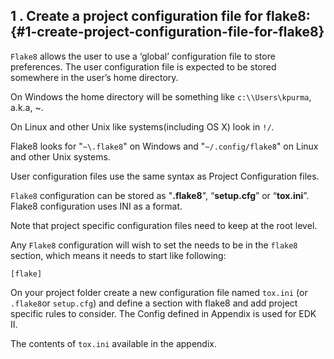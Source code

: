 <!--- @file
  1__create_a projtect configuration file for flake8.md for Python Development Process and Coding Specification

  Copyright (c) 2019, Intel Corporation. All rights reserved.<BR>

  Redistribution and use in source (original document form) and 'compiled'
  forms (converted to PDF, epub, HTML and other formats) with or without
  modification, are permitted provided that the following conditions are met:

  1) Redistributions of source code (original document form) must retain the
     above copyright notice, this list of conditions and the following
     disclaimer as the first lines of this file unmodified.

  2) Redistributions in compiled form (transformed to other DTDs, converted to
     PDF, epub, HTML and other formats) must reproduce the above copyright
     notice, this list of conditions and the following disclaimer in the
     documentation and/or other materials provided with the distribution.

  THIS DOCUMENTATION IS PROVIDED BY TIANOCORE PROJECT "AS IS" AND ANY EXPRESS OR
  IMPLIED WARRANTIES, INCLUDING, BUT NOT LIMITED TO, THE IMPLIED WARRANTIES OF
  MERCHANTABILITY AND FITNESS FOR A PARTICULAR PURPOSE ARE DISCLAIMED. IN NO
  EVENT SHALL TIANOCORE PROJECT  BE LIABLE FOR ANY DIRECT, INDIRECT, INCIDENTAL,
  SPECIAL, EXEMPLARY, OR CONSEQUENTIAL DAMAGES (INCLUDING, BUT NOT LIMITED TO,
  PROCUREMENT OF SUBSTITUTE GOODS OR SERVICES; LOSS OF USE, DATA, OR PROFITS;
  OR BUSINESS INTERRUPTION) HOWEVER CAUSED AND ON ANY THEORY OF LIABILITY,
  WHETHER IN CONTRACT, STRICT LIABILITY, OR TORT (INCLUDING NEGLIGENCE OR
  OTHERWISE) ARISING IN ANY WAY OUT OF THE USE OF THIS DOCUMENTATION, EVEN IF
  ADVISED OF THE POSSIBILITY OF SUCH DAMAGE.

-->
## 1 . Create a project configuration file for flake8: {#1-create-project-configuration-file-for-flake8}

`Flake8` allows the user to use a ‘global’ configuration file to store preferences. The user configuration file is expected to be stored  somewhere in the user’s home directory.

On Windows the home directory will be something like `c:\\Users\kpurma`, a.k.a, ~\.

On Linux and other Unix like systems(including OS X) look in `!/`.

Flake8 looks for "`~\.flake8`" on Windows and "`~/.config/flake8`" on Linux and other Unix systems.

User configuration files use the same syntax as Project Configuration files.

`Flake8` configuration can be stored as "**.flake8**", “**setup.cfg**” or “**tox.ini**”. Flake8 configuration uses INI as a format.

Note that project specific configuration files need to keep at the root level.
 
Any `Flake8` configuration will wish to set the needs to be in the `flake8 `section, which means it needs to start like following:

```
[flake]
```
On your project folder create a new configuration file named  `tox.ini` (or `.flake8`or `setup.cfg`) and define a section with flake8 and add project specific rules to consider. The Config defined in Appendix is used for EDK II.



The contents of `tox.ini` available in the appendix.